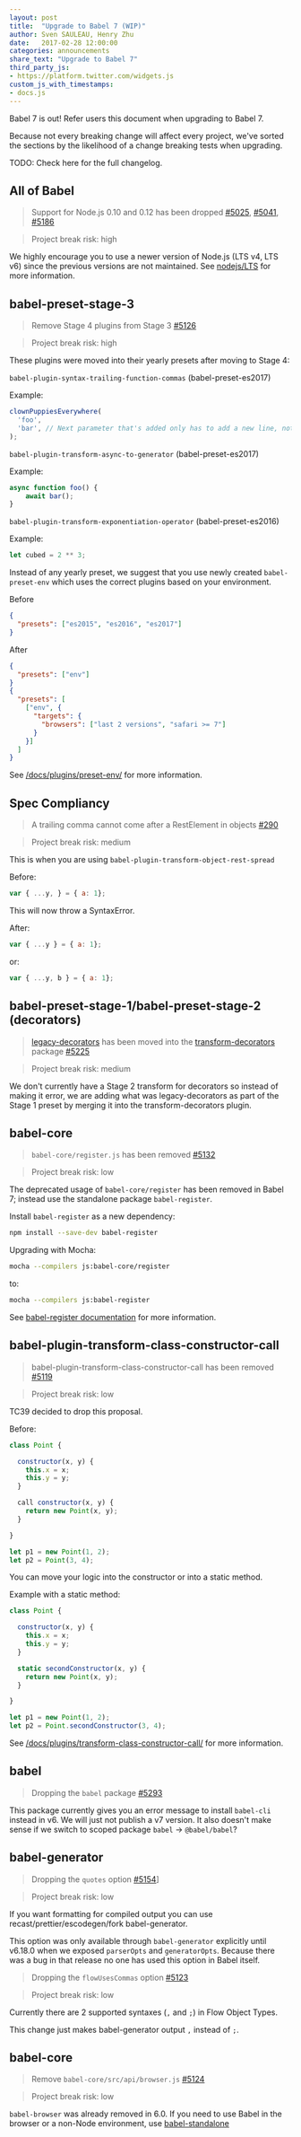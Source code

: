 ```yaml
---
layout: post
title:  "Upgrade to Babel 7 (WIP)"
author: Sven SAULEAU, Henry Zhu
date:   2017-02-28 12:00:00
categories: announcements
share_text: "Upgrade to Babel 7"
third_party_js:
- https://platform.twitter.com/widgets.js
custom_js_with_timestamps:
- docs.js
---
```


Babel 7 is out! Refer users this document when upgrading to Babel 7.

Because not every breaking change will affect every project, we've sorted the sections by the likelihood of a change breaking tests when upgrading.

TODO: Check here for the full changelog.

## All of Babel

> Support for Node.js 0.10 and 0.12 has been dropped [#5025](https://github.com/babel/babel/pull/5025), [#5041](https://github.com/babel/babel/pull/5041), [#5186](https://github.com/babel/babel/pull/5186)

<blockquote class="babel-callout babel-callout-danger"><p>Project break risk: high</p></blockquote>

We highly encourage you to use a newer version of Node.js (LTS v4, LTS v6) since the previous versions are not maintained.
See [nodejs/LTS](https://github.com/nodejs/LTS) for more information.

## babel-preset-stage-3

> Remove Stage 4 plugins from Stage 3 [#5126](https://github.com/babel/babel/pull/5126)

<blockquote class="babel-callout babel-callout-danger"><p>Project break risk: high</p></blockquote>

These plugins were moved into their yearly presets after moving to Stage 4:

`babel-plugin-syntax-trailing-function-commas` (babel-preset-es2017)

Example:

```js
clownPuppiesEverywhere(
  'foo',
  'bar', // Next parameter that's added only has to add a new line, not modify this line
);
```

`babel-plugin-transform-async-to-generator` (babel-preset-es2017)

Example:

```js
async function foo() {
    await bar();
}
```

`babel-plugin-transform-exponentiation-operator` (babel-preset-es2016)

Example:

```js
let cubed = 2 ** 3;
```

Instead of any yearly preset, we suggest that you use newly created `babel-preset-env` which uses the correct plugins based on your environment.

Before

```json
{
  "presets": ["es2015", "es2016", "es2017"]
}
```

After

```json
{
  "presets": ["env"]
}
{
  "presets": [
    ["env", {
      "targets": {
        "browsers": ["last 2 versions", "safari >= 7"]
      }
    }]
  ]
}
```

See [/docs/plugins/preset-env/](/docs/plugins/preset-env/) for more information.

## Spec Compliancy 

> A trailing comma cannot come after a RestElement in objects [#290](https://github.com/babel/babylon/pull/290)

<blockquote class="babel-callout babel-callout-warning"><p>Project break risk: medium</p></blockquote>

This is when you are using `babel-plugin-transform-object-rest-spread`

Before:

```js
var { ...y, } = { a: 1};
```

This will now throw a SyntaxError.

After:

```js
var { ...y } = { a: 1};
```

or:

```js
var { ...y, b } = { a: 1};
```

## babel-preset-stage-1/babel-preset-stage-2 (decorators)

> [legacy-decorators](https://github.com/loganfsmyth/babel-plugin-transform-decorators-legacy) has been moved into the [transform-decorators](https://github.com/babel/babel/tree/master/packages/babel-plugin-transform-decorators) package [#5225](https://github.com/babel/babel/pull/5225)

<blockquote class="babel-callout babel-callout-warning"><p>Project break risk: medium</p></blockquote>

We don't currently have a Stage 2 transform for decorators so instead of making it error, we are adding what was legacy-decorators as part of the Stage 1 preset by merging it into the transform-decorators plugin.

## babel-core

> `babel-core/register.js` has been removed [#5132](https://github.com/babel/babel/pull/5132)

<blockquote class="babel-callout babel-callout-info"><p>Project break risk: low</p></blockquote>

The deprecated usage of `babel-core/register` has been removed in Babel 7; instead use the standalone package `babel-register`.

Install `babel-register` as a new dependency:

```sh
npm install --save-dev babel-register
```

Upgrading with Mocha:

```sh
mocha --compilers js:babel-core/register
```

to:

```sh
mocha --compilers js:babel-register
```

See [babel-register documentation](https://babeljs.io/docs/usage/babel-register/) for more information.

## babel-plugin-transform-class-constructor-call

> babel-plugin-transform-class-constructor-call has been removed [#5119](https://github.com/babel/babel/pull/5119)

<blockquote class="babel-callout babel-callout-info"><p>Project break risk: low</p></blockquote>

TC39 decided to drop this proposal.

Before:

```js
class Point {

  constructor(x, y) {
    this.x = x;
    this.y = y;
  }

  call constructor(x, y) {
    return new Point(x, y);
  }

}

let p1 = new Point(1, 2);
let p2 = Point(3, 4);
```

You can move your logic into the constructor or into a static method.

Example with a static method:

```js
class Point {

  constructor(x, y) {
    this.x = x;
    this.y = y;
  }

  static secondConstructor(x, y) {
    return new Point(x, y);
  }

}

let p1 = new Point(1, 2);
let p2 = Point.secondConstructor(3, 4);
```

See [/docs/plugins/transform-class-constructor-call/](/docs/plugins/transform-class-constructor-call/) for more information.

## babel

> Dropping the `babel` package [#5293](https://github.com/babel/babel/pull/5293)

This package currently gives you an error message to install `babel-cli` instead in v6. We will just not publish a v7 version. It also doesn't make sense if we switch to scoped package `babel` -> `@babel/babel`?

## babel-generator

> Dropping the `quotes` option [#5154](https://github.com/babel/babel/pull/5154)]

<blockquote class="babel-callout babel-callout-info"><p>Project break risk: low</p></blockquote>

If you want formatting for compiled output you can use recast/prettier/escodegen/fork babel-generator.

This option was only available through `babel-generator` explicitly until v6.18.0 when we exposed `parserOpts` and `generatorOpts`. Because there was a bug in that release no one has used this option in Babel itself.

> Dropping the `flowUsesCommas` option [#5123](https://github.com/babel/babel/pull/5123)

<blockquote class="babel-callout babel-callout-info"><p>Project break risk: low</p></blockquote>

Currently there are 2 supported syntaxes (`,` and `;`) in Flow Object Types. 

This change just makes babel-generator output `,` instead of `;`.

## babel-core

> Remove `babel-core/src/api/browser.js` [#5124](https://github.com/babel/babel/pull/5124)

<blockquote class="babel-callout babel-callout-info"><p>Project break risk: low</p></blockquote>

`babel-browser` was already removed in 6.0. If you need to use Babel in the browser or a non-Node environment, use [babel-standalone](https://github.com/babel/babel-standalone)
